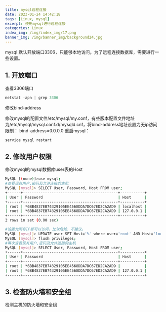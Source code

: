 ```yaml
---
title: mysql远程连接
date: 2023-01-24 14:42:18
tags: [Linux, mysql]
excerpt: 使用mysql进行远程连接
categories: Linux
index_img: /img/index_img/17.png
banner_img: /img/banner_img/background24.jpg
---
```


mysql 默认开放端口3306，只能够本地访问，为了远程连接数据库，需要进行一些设置。

## 1. 开放端口

查看3306端口
```powershell
netstat -apn | grep 3306
```

修改bind-address

修改mysql的配置文件/etc/mysql/my.conf，有些版本配置文件地址为/etc/mysql/mysql.conf.d/mysqld.cnf，将bind-address地址设置为无ip访问限制：
bind-address=0.0.0.0
重启mysql：

```powershell
service mysql restart
```

## 2. 修改用户权限
修改mysql的mysql数据库user表的Host

```bash
MySQL [(none)]>use mysql;
#查看现有用户,密码及允许连接的主机
MySQL [mysql]> SELECT User, Password, Host FROM user;        
+------+-------------------------------------------+-----------+
| User | Password                                  | Host      |
+------+-------------------------------------------+-----------+
| root | *6BB4837EB74329105EE4568DDA7DC67ED2CA2AD9 | localhost |
| root | *6BB4837EB74329105EE4568DDA7DC67ED2CA2AD9 | 127.0.0.1 |
+------+-------------------------------------------+-----------+
2 rows in set (0.00 sec)

#设置为所有IP都可以访问，比较危险，不建议。
MySQL [mysql]> UPDATE user SET Host='%' where user='root' AND Host='localhost' LIMIT 1;       
MySQL [mysql]> flush privileges;
#再次查看现有用户,密码及允许连接的主机
MySQL [mysql]> SELECT User, Password, Host FROM user;       
+------+-------------------------------------------+-----------+
| User | Password                                  | Host      |
+------+-------------------------------------------+-----------+
| root | *6BB4837EB74329105EE4568DDA7DC67ED2CA2AD9 |           |
| root | *6BB4837EB74329105EE4568DDA7DC67ED2CA2AD9 | 127.0.0.1 |
+------+-------------------------------------------+-----------+

```

## 3. 检查防火墙和安全组

检测主机的防火墙和安全组